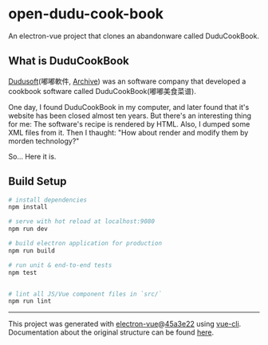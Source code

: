 # open-dudu-cook-book

An electron-vue project that clones an abandonware called DuduCookBook.

## What is DuduCookBook

[Dudusoft](http://www.dudusoft.com/)(嘟嘟軟件, [Archive](https://web.archive.org/web/20090417062143/http://www.dudusoft.com/)) was an software company that developed a cookbook software called DuduCookBook(嘟嘟美食菜谱).

One day, I found DuduCookBook in my computer, and later found that it's website has been closed almost ten years. But there's an interesting thing for me: The software's recipe is rendered by HTML. Also, I dumped some XML files from it. Then I thaught: "How about render and modify them by morden technology?"

So... Here it is.

## Build Setup

``` bash
# install dependencies
npm install

# serve with hot reload at localhost:9080
npm run dev

# build electron application for production
npm run build

# run unit & end-to-end tests
npm test


# lint all JS/Vue component files in `src/`
npm run lint

```

---

This project was generated with [electron-vue](https://github.com/SimulatedGREG/electron-vue)@[45a3e22](https://github.com/SimulatedGREG/electron-vue/tree/45a3e224e7bb8fc71909021ccfdcfec0f461f634) using [vue-cli](https://github.com/vuejs/vue-cli). Documentation about the original structure can be found [here](https://simulatedgreg.gitbooks.io/electron-vue/content/index.html).
